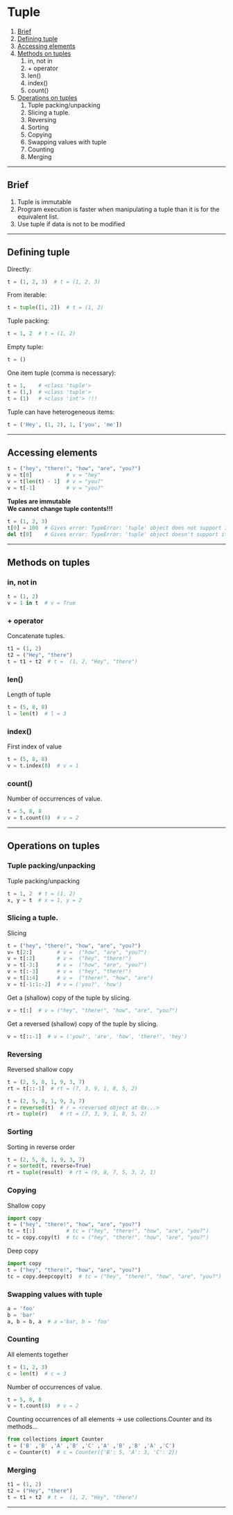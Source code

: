 # Tuple 
1. [Brief]()
2. [Defining tuple]()
3. [Accessing elements]()
4. [Methods on tuples]()
   1. in, not in
   2. \+ operator
   3. len()
   4. index()
   5. count()
5. [Operations on tuples]()
   1. Tuple packing/unpacking
   2. Slicing a tuple.
   3. Reversing
   4. Sorting
   5. Copying
   6. Swapping values with tuple
   7. Counting
   8. Merging
   
---

## Brief 
1. Tuple is immutable
2. Program execution is faster when manipulating a tuple than it is for the equivalent list.
3. Use tuple if data is not to be modified

---

## Defining tuple  
Directly:  
```python
t = (1, 2, 3)  # t = (1, 2, 3)
```
From iterable:
```python
t = tuple([1, 2])  # t = (1, 2)
```
Tuple packing:  
```python
t = 1, 2  # t = (1, 2)
```
Empty tuple:  
```python
t = ()
```
One item tuple (comma is necessary):  
```python
t = 1,    # <class 'tuple'>
t = (1,)  # <class 'tuple'>
t = (1)   # <class 'int'> !!!
``` 
Tuple can have heterogeneous items:  
```python
t = ('Hey', (1, 2), 1, ['you', 'me'])
```

---

## Accessing elements
```python
t = ("hey", "there!", "how", "are", "you?")
v = t[0]           # v = "hey"
v = t[len(t) - 1]  # v = "you?"
v = t[-1]          # v = "you?"
```
**Tuples are immutable**    
**We cannot change tuple contents!!!**
```python
t = (1, 2, 3)
t[0] = 100  # Gives error: TypeError: 'tuple' object does not support item assignment
del t[0]    # Gives error: TypeError: 'tuple' object doesn't support item deletion
```

---

## Methods on tuples

### in, not in
```python
t = (1, 2)
v = 1 in t  # v = True
```
### + operator
Concatenate tuples.  
```python
t1 = (1, 2)
t2 = ("Hey", "there")
t = t1 + t2  # t =  (1, 2, "Hey", "there")
```
### len()
Length of tuple  
```python
t = (5, 8, 8)
l = len(t)  # l = 3
```
### index()
First index of value
```python
t = (5, 8, 8)
v = t.index(8)  # v = 1
```
### count()
Number of occurrences of value.  
```python
t = 5, 8, 8
v = t.count(8)  # v = 2
```

---

## Operations on tuples  

### Tuple packing/unpacking
Tuple packing/unpacking
```python
t = 1, 2  # t = (1, 2)
x, y = t  # x = 1, y = 2
```
### Slicing a tuple.
Slicing
```python
t = ("hey", "there!", "how", "are", "you?")
v= t[2:]        # v =  ("how", "are", "you?")
v = t[:2]       # v =  ("hey", "there!")
v = t[-3:]      # v =  ("how", "are", "you?")
v = t[:-3]      # v =  ("hey", "there!")
v = t[1:4]      # v =  ("there!", "how", "are")
v = t[-1:1:-2]  # v = ('you?', 'how') 
```
Get a (shallow) copy of the tuple by slicing.  
```python
v = t[:]  # v = ("hey", "there!", "how", "are", "you?")
```
Get a reversed (shallow) copy of the tuple by slicing.
```python
v = t[::-1]  # v = ('you?', 'are', 'how', 'there!', 'hey')
```
### Reversing  
Reversed shallow copy  
```python
t = (2, 5, 8, 1, 9, 3, 7)
rt = t[::-1]  # rt = (7, 3, 9, 1, 8, 5, 2)
```
```python
t = (2, 5, 8, 1, 9, 3, 7) 
r = reversed(t)  # r = <reversed object at 0x...>
rt = tuple(r)    # rt = (7, 3, 9, 1, 8, 5, 2)
```
### Sorting
Sorting in reverse order  
```python
t = (2, 5, 8, 1, 9, 3, 7)
r = sorted(t, reverse=True)
rt = tuple(result)  # rt = (9, 8, 7, 5, 3, 2, 1)
```
### Copying
Shallow copy 
```python
import copy
t = ("hey", "there!", "how", "are", "you?")
tc = t[:]          # tc = ("hey", "there!", "how", "are", "you?")
tc = copy.copy(t)  # tc = ("hey", "there!", "how", "are", "you?")
```
Deep copy
```python
import copy
t = ("hey", "there!", "how", "are", "you?")
tc = copy.deepcopy(t)  # tc = ("hey", "there!", "how", "are", "you?")
```
### Swapping values with tuple  
```python
a = 'foo'
b = 'bar'
a, b = b, a  # a ='bar, b = 'foo'
```
### Counting
All elements together
```python
t = (1, 2, 3)
c = len(t)  # c = 3
```
Number of occurrences of value.  
```python
t = 5, 8, 8
v = t.count(8)  # v = 2
```
Counting occurrences of all elements -> use collections.Counter and its methods...
```python
from collections import Counter
t = ('B' ,'B' ,'A' ,'B' ,'C' ,'A' ,'B' ,'B' ,'A' ,'C')
c = Counter(t)  # c = Counter({'B': 5, 'A': 3, 'C': 2})
```
### Merging
```python
t1 = (1, 2)
t2 = ("Hey", "there")
t = t1 + t2  # t =  (1, 2, "Hey", "there")
```
---

